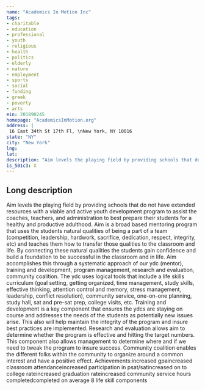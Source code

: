 ```yaml
---
name: "Academics In Motion Inc"
tags:
- charitable
- education
- professional
- youth
- religious
- health
- politics
- elderly
- nature
- employment
- sports
- social
- funding
- greek
- poverty
- arts
ein: 201890245
homepage: "AcademicsInMotion.org"
address: |
 16 East 34th St 17th Fl, \nNew York, NY 10016
state: "NY"
city: "New York"
lng: 
lat: 
description: "Aim levels the playing field by providing schools that do not have extended resources with a viable and active youth development program to assist the coaches, teachers, and administration to best prepare their students for a healthy and productive adulthood. "
is_501c3: X
---
```


## Long description

Aim levels the playing field by providing schools that do not have extended resources with a viable and active youth development program to assist the coaches, teachers, and administration to best prepare their students for a healthy and productive adulthood. Aim is a broad based mentoring program that uses the students natural qualities of being a part of a team (competition, leadership, hardwork, sacrifice, dedication, respect, integrity, etc) and teaches them how to transfer those qualities to the classroom and life. By connecting these natural qualities the students gain confidence and build a foundation to be successful in the classroom and in life. Aim accomplishes this through a systematic approach of our ydc (mentor), training and development, program management, research and evaluation, community coalition. The ydc uses logical tools that include a life skills curriculum (goal setting, getting organized, time management, study skills, effective thinking, attention control and memory, stress management, leadership, conflict resolution), community service, one-on-one planning, study hall, sat and pre-sat prep, college visits, etc. Training and development is a key component that ensures the ydcs are staying on course and addresses the needs of the students as potentially new issues arise. This also will help maintain the integrity of the program and insure best practices are implemented. Research and evaluation allows aim to determine whether the program is effective and hitting the target numbers. This component also allows management to determine where and if we need to tweak the program to insure success. Community coalition enables the different folks within the community to organize around a common interest and have a positive effect. Achievements:increased gpaincreased classroom attendanceincreased participation in psat/satincreased on to college rateincreased graduation rateincreased community service hours completedcompleted on average 8 life skill components
